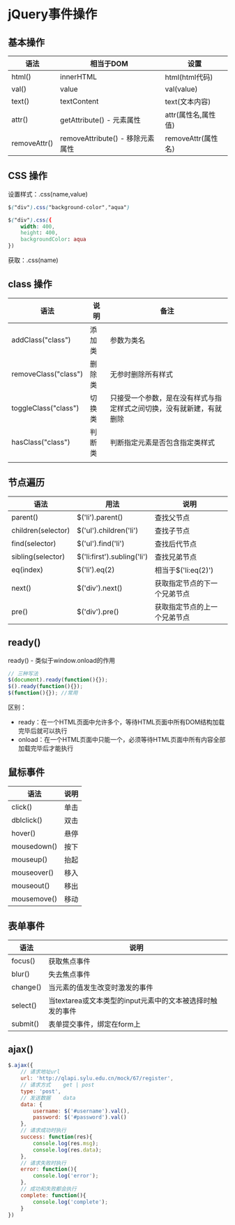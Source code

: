# jQuery事件操作

## 基本操作

| 语法         | 相当于DOM                        | 设置                |
| ------------ | -------------------------------- | ------------------- |
| html()       | innerHTML                        | html(html代码)      |
| val()        | value                            | val(value)          |
| text()       | textContent                      | text(文本内容)      |
| attr()       | getAttribute() - 元素属性        | attr(属性名,属性值) |
| removeAttr() | removeAttribute() - 移除元素属性 | removeAttr(属性名)  |

## CSS 操作

设置样式：.css(name,value)

```css
$("div").css("background-color","aqua")

$("div").css({
    width: 400,
    height: 400,
    backgroundColor: aqua
})
```

获取：.css(name)

## class 操作

| 语法                 | 说明   | 备注                                                         |
| -------------------- | ------ | ------------------------------------------------------------ |
| addClass("class")    | 添加类 | 参数为类名                                                   |
| removeClass("class") | 删除类 | 无参时删除所有样式                                           |
| toggleClass("class") | 切换类 | 只接受一个参数，是在没有样式与指定样式之间切换，没有就新建，有就删除 |
| hasClass("class")    | 判断类 | 判断指定元素是否包含指定类样式                               |
|                      |        |                                                              |

## 节点遍历

| 语法               | 用法                        | 说明                         |
| ------------------ | --------------------------- | ---------------------------- |
| parent()           | $('li').parent()            | 查找父节点                   |
| children(selector) | $('ul').children('li')      | 查找子节点                   |
| find(selector)     | $('ul').find('li')          | 查找后代节点                 |
| sibling(selector)  | $('li:first').subling('li') | 查找兄弟节点                 |
| eq(index)          | $('li').eq(2)               | 相当于$('li:eq(2)')          |
| next()             | $('div').next()             | 获取指定节点的下一个兄弟节点 |
| pre()              | $('div').pre()              | 获取指定节点的上一个兄弟节点 |

## ready()

ready() - 类似于window.onload的作用

```js
// 三种写法
$(document).ready(function(){});
$().ready(function(){});
$(function(){}); //常用
```

区别：

* ready：在一个HTML页面中允许多个，等待HTML页面中所有DOM结构加载完毕后就可以执行
* onload：在一个HTML页面中只能一个，必须等待HTML页面中所有内容全部加载完毕后才能执行

## 鼠标事件

| 语法        | 说明 |
| ----------- | ---- |
| click()     | 单击 |
| dblclick()  | 双击 |
| hover()     | 悬停 |
| mousedown() | 按下 |
| mouseup()   | 抬起 |
| mouseover() | 移入 |
| mouseout()  | 移出 |
| mousemove() | 移动 |

## 表单事件

| 语法     | 说明                                                      |
| -------- | --------------------------------------------------------- |
| focus()  | 获取焦点事件                                              |
| blur()   | 失去焦点事件                                              |
| change() | 当元素的值发生改变时激发的事件                            |
| select() | 当textarea或文本类型的input元素中的文本被选择时触发的事件 |
| submit() | 表单提交事件，绑定在form上                                |

## ajax()

```js
$.ajax({
    // 请求地址url
    url: 'http://qlapi.sylu.edu.cn/mock/67/register',
    // 请求方式    get | post
    type: 'post',
    // 发送数据    data
    data: {
        username: $('#username').val(),
        password: $('#password').val()
    },
    // 请求成功时执行
    success: function(res){
        console.log(res.msg);
        console.log(res.data);
    },
    // 请求失败时执行
    error: function(){
        console.log('error');
    },
    // 成功和失败都会执行
    complete: function(){
        console.log('complete');
    }
})
```

